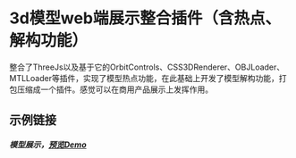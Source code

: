 # 3d模型web端展示整合插件（含热点、解构功能）
整合了ThreeJs以及基于它的OrbitControls、CSS3DRenderer、OBJLoader、MTLLoader等插件，实现了模型热点功能，在此基础上开发了模型解构功能，打包压缩成一个插件。感觉可以在商用产品展示上发挥作用。

## 示例链接
##### 模型展示，<a target="_blank" href="https://albertlebron.github.io/3Dmodel/html/pro.htm">预览Demo</a>
